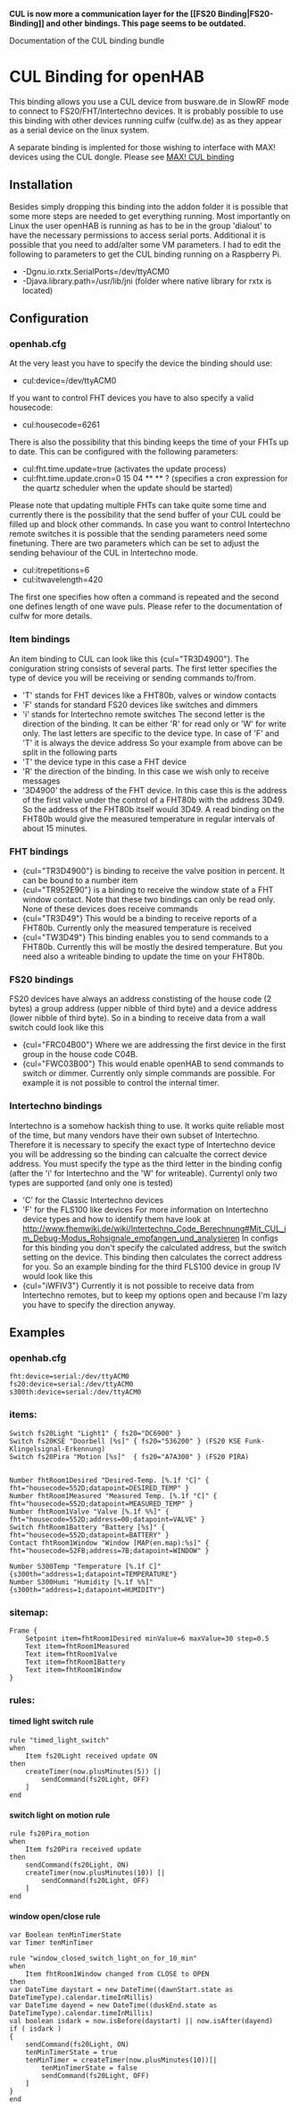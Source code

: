 **CUL is now more a communication layer for the [[FS20 Binding|FS20-Binding]] and other bindings. This page seems to be outdated.**

Documentation of the CUL binding bundle

# CUL Binding for openHAB

This binding allows you use a CUL device from busware.de in SlowRF mode to connect to FS20/FHT/Intertechno devices.
It is probably possible to use this binding with other devices running culfw (culfw.de) as as they appear as a serial device on the linux system.

A separate binding is implented for those wishing to interface with MAX! devices using the CUL dongle. Please see [MAX! CUL binding](https://github.com/openhab/openhab/wiki/MAX!-CUL-Binding)

## Installation

Besides simply dropping this binding into the addon folder it is possible that some more steps are needed to get everything running. Most importantly on Linux the user openHAB is running as has to be in the group 'dialout' to have the necessary permissions to access serial ports. Additional it is possible that you need to add/alter some VM parameters. I had to edit the following to parameters to get the CUL binding running on a Raspberry Pi.
- -Dgnu.io.rxtx.SerialPorts=/dev/ttyACM0
- -Djava.library.path=/usr/lib/jni (folder where native library for rxtx is located)

## Configuration

### openhab.cfg

At the very least you have to specify the device the binding should use:
- cul:device=/dev/ttyACM0

If you want to control FHT devices you have to also specify a valid housecode:
- cul:housecode=6261

There is also the possibility that this binding keeps the time of your FHTs up to date. This can be configured with the following parameters:
- cul:fht.time.update=true (activates the update process)
- cul:fht.time.update.cron=0 15 04 ** ** ? (specifies a cron expression for the quartz scheduler when the update should be started)

Please note that updating multiple FHTs can take quite some time and currently there is the possibility that the send buffer of your CUL could be filled up and block other commands. In case you want to control Intertechno remote switches it is possible that the sending parameters need some finetuning. There are two parameters which can be set to adjust the sending behaviour of the CUL in Intertechno mode.
- cul:itrepetitions=6
- cul:itwavelength=420

The first one specifies how often a command is repeated and the second one defines length of one wave puls. Please refer to the documentation of culfw for more details.

### Item bindings

An item binding to CUL can look like this {cul="TR3D4900"}.
The coniguration string consists of several parts. The first letter specifies the type of device you will be receiving or sending
commands to/from.
- 'T' stands for FHT devices like a FHT80b, valves or window contacts
- 'F' stands for standard FS20 devices like switches and dimmers
- 'i' stands for Intertechno remote switches
The second letter is the direction of the binding. It can be either 'R' for read only or 'W' for write only. The last letters are
specific to the device type. In case of 'F' and 'T' it is always the device address So your example from above can be split in the 
following parts
- 'T' the device type in this case a FHT device
- 'R' the direction of the binding. In this case we wish only to receive messages
- '3D4900' the address of the FHT device. In this case this is the address of the first valve under the control of a FHT80b with the
	address 3D49. 
So the address of the FHT80b itself would 3D49. A read binding on the FHT80b would give the measured temperature in regular intervals 
of about 15 minutes.

### FHT bindings

- {cul="TR3D4900"} is binding to receive the valve position in percent. It can be bound to a number item
- {cul="TR952E90"} is a binding to receive the window state of a FHT window contact.
Note that these two bindings can only be read only. None of these devices does receive commands
- {cul="TR3D49"} This would be a binding to receive reports of a FHT80b. Currently only the measured temperature is received
- {cul="TW3D49"} This binding enables you to send commands to a FHT80b. Currently this will be mostly the desired temperature. But
	you need also a writeable binding to update the time on your FHT80b.

### FS20 bindings

FS20 devices have always an address constisting of the house code (2 bytes) a group address (upper nibble of third byte) and a device
address (lower nibble of third byte). So in a binding to receive data from a wall switch could look like this
- {cul="FRC04B00"} Where we are addressing the first device in the first group in the house code C04B.
- {cul="FWC03B00"} This would enable openHAB to send commands to switch or dimmer. Currently only simple commands are possible.
	For example it is not possible to control the internal timer.

### Intertechno bindings

Intertechno is a somehow hackish thing to use. It works quite reliable most of the time, but many vendors have their own subset
of Intertechno. Therefore it is necessary to specify the exact type of Intertechno device you will be addressing so the binding
can calcualte the correct device address. You must specify the type as the third letter in the binding config (after the 'i' for
Intertechno and the 'W' for writeable). Currentyl only two types are supported (and only one is tested)
- 'C' for the Classic Intertechno devices
- 'F' for the FLS100 like devices
For more information on Intertechno device types and how to identify them have look at http://www.fhemwiki.de/wiki/Intertechno_Code_Berechnung#Mit_CUL_im_Debug-Modus_Rohsignale_empfangen_und_analysieren
In configs for this binding you don't specify the calculated address, but the switch setting on the device. This binding then calculates
the correct address for you. So an example binding for the third FLS100 device in group IV would look like this
- {cul="iWFIV3"}
Currently it is not possible to receive data from Intertechno remotes, but to keep my options open and because I'm lazy you have to
specify the direction anyway.


## Examples

### openhab.cfg
    fht:device=serial:/dev/ttyACM0
    fs20:device=serial:/dev/ttyACM0
    s300th:device=serial:/dev/ttyACM0

### items:
    Switch fs20Light "Light1" { fs20="DC6900" } 
    Switch fs20KSE "Doorbell [%s]" { fs20="536200" } (FS20 KSE Funk-Klingelsignal-Erkennung)
    Switch fs20Pira "Motion [%s]"  { fs20="A7A300" } (FS20 PIRA)


    Number fhtRoom1Desired "Desired-Temp. [%.1f °C]" { fht="housecode=552D;datapoint=DESIRED_TEMP" }
    Number fhtRoom1Measured "Measured Temp. [%.1f °C]" { fht="housecode=552D;datapoint=MEASURED_TEMP" }
    Number fhtRoom1Valve "Valve [%.1f %%]" { fht="housecode=552D;address=00;datapoint=VALVE" }
    Switch fhtRoom1Battery "Battery [%s]" { fht="housecode=552D;datapoint=BATTERY" }
    Contact fhtRoom1Window "Window [MAP(en.map):%s]" { fht="housecode=52FB;address=7B;datapoint=WINDOW" }

    Number S300Temp "Temperature [%.1f C]" {s300th="address=1;datapoint=TEMPERATURE"} 
    Number S300Humi "Humidity [%.1f %%]" {s300th="address=1;datapoint=HUMIDITY"}


### sitemap:
    Frame {
        Setpoint item=fhtRoom1Desired minValue=6 maxValue=30 step=0.5 
        Text item=fhtRoom1Measured
        Text item=fhtRoom1Valve	
        Text item=fhtRoom1Battery
        Text item=fhtRoom1Window
    }


### rules:

#### timed light switch rule
    
    rule "timed_light_switch"
    when 
        Item fs20Light received update ON
    then
        createTimer(now.plusMinutes(5)) [|
            sendCommand(fs20Light, OFF)
        ]
    end

#### switch light on motion rule

    rule fs20Pira_motion
    when 
        Item fs20Pira received update
    then
        sendCommand(fs20Light, ON)
        createTimer(now.plusMinutes(10)) [|
            sendCommand(fs20Light, OFF)
        ]
    end

#### window open/close rule    

    var Boolean tenMinTimerState
    var Timer tenMinTimer

    rule "window_closed_switch_light_on_for_10_min"
    when
        Item fhtRoom1Window changed from CLOSE to OPEN
    then
    var DateTime daystart = new DateTime((dawnStart.state as DateTimeType).calendar.timeInMillis)
    var DateTime dayend = new DateTime((duskEnd.state as DateTimeType).calendar.timeInMillis)
    val boolean isdark = now.isBefore(daystart) || now.isAfter(dayend)
    if ( isdark )
    {
        sendCommand(fs20Light, ON)
        tenMinTimerState = true
        tenMinTimer = createTimer(now.plusMinutes(10))[|
            tenMinTimerState = false
            sendCommand(fs20Light, OFF)
        ]       
    }
    end
